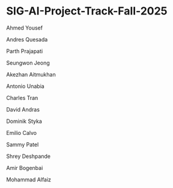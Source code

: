 # SIG-AI-Project-Track-Fall-2025
Ahmed Yousef 

Andres Quesada 

Parth Prajapati

Seungwon Jeong 

Akezhan Aitmukhan

Antonio Unabia 

Charles Tran 

David Andras

Dominik Styka

Emilio Calvo

Sammy Patel

Shrey Deshpande

Amir Bogenbai  

Mohammad Alfaiz
